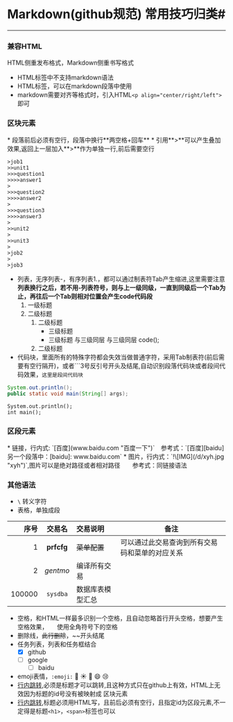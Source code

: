 # Markdown(github规范) 常用技巧归类#
---
### 兼容HTML ###
HTML侧重发布格式，Markdown侧重书写格式

* HTML标签中不支持markdown语法
* HTML标签，可以在markdown段落中使用
* markdown需要对齐等格式时，引入HTML`<p align="center/right/left">`即可

<h3 id="区块元素"> 区块元素 </h3>
* 段落前后必须有空行，段落中换行**两空格+回车**
* 引用**>**可以产生叠加效果,返回上一层加入**>**作为单独一行,前后需要空行

	>job1
	>>unit1
	>>>question1
	>>>>answer1
	>
	>>>question2
	>>>>answer2
	>
	>>>question3
	>>>>answer3
	>
	>>unit2
	>
	>>unit3
	>
	>job2
	>
	>job3

* 列表，无序列表-，有序列表1.，都可以通过制表符Tab产生缩进,这里需要注意**列表换行之后，若不用-列表符号，则与上一级同级，一直到同级后一个Tab为止，再往后一个Tab则相对位置会产生code代码段**
	1. 一级标题
	1. 二级标题
		1. 二级标题
			- 三级标题
			- 三级标题
与三级同层
				与三级同层
					code();
		2. 二级标题
* 代码块，里面所有的特殊字符都会失效当做普通字符，采用Tab制表符(前后需要有空行隔开)，或者\```3号反引号开头及结尾,自动识别段落代码块或者段间代码效果，```这里是段间代码块```

```Java
System.out.println();
public static void main(String[] args);
```

	System.out.println();
	int main();

<h3 id="区段元素">区段元素</h3>
* 链接，行内式: `[百度](www.baidu.com "百度一下")`　参考式：`[百度][baidu]　　另一个段落中：[baidu]: www.baidu.com`
* 图片，行内式：`!\[IMG](/d/xyh.jpg "xyh")`,图片可以是绝对路径或者相对路径　　参考式：同链接语法

### 其他语法 ###
* `\` 转义字符
* 表格，单独成段

|         序号    |    交易名    |    交易说明    |    备注    |
|    ------: |    :-------:    |    :---------   |    ------    |
|    1    |    **prfcfg**    |    ~~菜单配置~~    |    可以通过此交易查询到所有交易码和菜单的对应关系    |
|    2    |    *gentmo*    |    编译所有交易    |    |
|    100000    |    ```sysdba```    |    数据库表模型汇总    |    |

* 空格，和HTML一样最多识别一个空格，且自动忽略首行开头空格，想要产生空格效果，　　使用全角符号下的空格
* 删除线，~~此行删除~~，~~开头结尾
* 任务列表，列表和任务框结合
	- [x] github
	- [ ] google
		- [ ] baidu
* emoji表情，```:emoji:```
:man: :sunny: :cake: :smile: :cry:
* [行内跳转](#区块元素),必须是标题才可以跳转,且这种方式只在github上有效，HTML上无效因为标题的id号没有被映射成 区块元素
* [行内跳转](#区块元素),标题必须用HTML写，且前后必须有空行，且指定id为区段元素,不一定得是标题`<h1>`，`<span>`标签也可以
